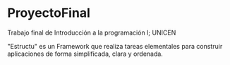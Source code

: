 ProyectoFinal
=============

Trabajo final de Introducción a la programación I; UNICEN

"Estructu" es un Framework que realiza tareas elementales para construir aplicaciones de forma simplificada, clara y ordenada.

